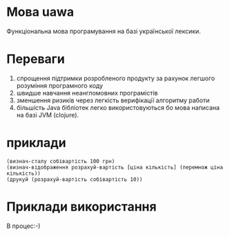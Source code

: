 # Мова uawa
Функціональна мова програмування на базі української лексики.
# Переваги
1. спрощення підтримки розробленого продукту за рахунок легшого розуміння програмного коду
2. швидше навчання неангломовних програмістів
3. зменшення ризиків через легкість верифікації алгоритму работи
4. більшість Java бібліотек легко використовуються бо мова написана на базі JVM (clojure). 
# приклади
```
(визнач-сталу собівартість 100 грн)
(визнач-відображення розрахуй-вартість [ціна кількість] (перемнож ціна кількість))
(друкуй (розрахуй-вартість собівартість 10))
```
# Приклади використання
В процес:-)
